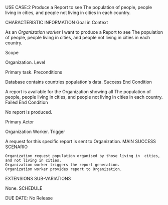 USE CASE:2 Produce a Report to see The population of people, people living in cities, and people not living in cities in each country.

CHARACTERISTIC INFORMATION
Goal in Context

As an *Organization worker* I want to produce a Report to see The population of people, people living in cities, and people not living in cities in each country.

Scope

Organization.
Level

Primary task.
Preconditions

Database contains countries population's data.
Success End Condition

A report is available for the Organization showing all The population of people, people living in cities, and people not living in cities in each country.
Failed End Condition

No report is produced.

Primary Actor

Organization Worker.
Trigger

A request for this specific report is sent to Organization.
MAIN SUCCESS SCENARIO

    Organization request population organised by those living in  cities, and not living in cities.
    Organization worker triggers the report generation.
    Organization worker provides report to Organization.

EXTENSIONS
SUB-VARIATIONS

None.
SCHEDULE

DUE DATE: No Release